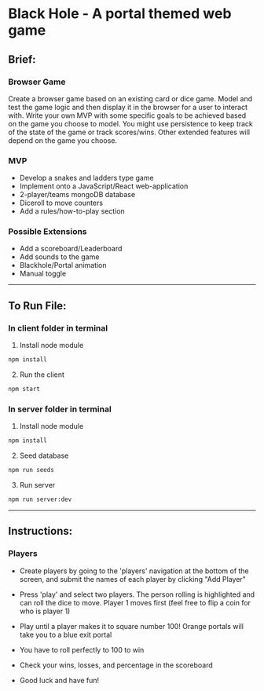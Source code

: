 # Black Hole - A portal themed web game

## Brief:

### Browser Game
Create a browser game based on an existing card or dice game. Model and test the game logic and then display it in the browser for a user to interact with.
Write your own MVP with some specific goals to be achieved based on the game you choose to model.
You might use persistence to keep track of the state of the game or track scores/wins. Other extended features will depend on the game you choose.


### MVP
* Develop a snakes and ladders type game
* Implement onto a JavaScript/React web-application
* 2-player/teams mongoDB database
* Diceroll to move counters
* Add a rules/how-to-play section

### Possible Extensions
* Add a scoreboard/Leaderboard
* Add sounds to the game
* Blackhole/Portal animation
* Manual toggle

***
## To Run File:
### In client folder in terminal
1. Install node module 
```sh
npm install
```
2. Run the client
```sh
npm start
```

### In server folder in terminal

1. Install node module
```sh
npm install
```
2. Seed database
```sh
npm run seeds
```
3. Run server
```sh
npm run server:dev
```

***
## Instructions:
### Players
* Create players by going to the 'players' navigation at the bottom of the screen, and submit the names of each player by clicking "Add Player"

* Press 'play' and select two players. The person rolling is highlighted and can roll the dice to move. Player 1 moves first (feel free to flip a coin for who is player 1)

* Play until a player makes it to square number 100! Orange portals will take you to a blue exit portal

* You have to roll perfectly to 100 to win

* Check your wins, losses, and percentage in the scoreboard

* Good luck and have fun!

